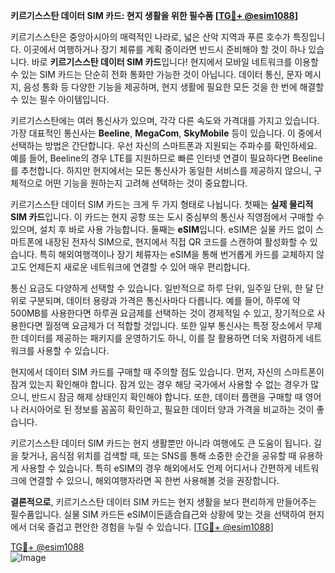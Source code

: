 **키르기스스탄 데이터 SIM 카드: 현지 생활을 위한 필수품 [[TG💪+ @esim1088](https://t.me/s/esim1088)]**

키르기스스탄은 중앙아시아의 매력적인 나라로, 넓은 산악 지역과 푸른 호수가 특징입니다. 이곳에서 여행하거나 장기 체류를 계획 중이라면 반드시 준비해야 할 것이 하나 있습니다. 바로 **키르기스스탄 데이터 SIM 카드**입니다! 현지에서 모바일 네트워크를 이용할 수 있는 SIM 카드는 단순히 전화 통화만 가능한 것이 아닙니다. 데이터 통신, 문자 메시지, 음성 통화 등 다양한 기능을 제공하며, 현지 생활에 필요한 모든 것을 한 번에 해결할 수 있는 필수 아이템입니다.

키르기스스탄에는 여러 통신사가 있으며, 각각 다른 속도와 가격대를 가지고 있습니다. 가장 대표적인 통신사는 **Beeline**, **MegaCom**, **SkyMobile** 등이 있습니다. 이 중에서 선택하는 방법은 간단합니다. 우선 자신의 스마트폰과 지원되는 주파수를 확인하세요. 예를 들어, Beeline의 경우 LTE를 지원하므로 빠른 인터넷 연결이 필요하다면 Beeline를 추천합니다. 하지만 현지에서는 모든 통신사가 동일한 서비스를 제공하지 않으니, 구체적으로 어떤 기능을 원하는지 고려해 선택하는 것이 중요합니다.

키르기스스탄 데이터 SIM 카드는 크게 두 가지 형태로 나뉩니다. 첫째는 **실제 물리적 SIM 카드**입니다. 이 카드는 현지 공항 또는 도시 중심부의 통신사 직영점에서 구매할 수 있으며, 설치 후 바로 사용 가능합니다. 둘째는 **eSIM**입니다. eSIM은 실물 카드 없이 스마트폰에 내장된 전자식 SIM으로, 현지에서 직접 QR 코드를 스캔하여 활성화할 수 있습니다. 특히 해외여행객이나 장기 체류자는 eSIM을 통해 번거롭게 카드를 교체하지 않고도 언제든지 새로운 네트워크에 연결할 수 있어 매우 편리합니다.

통신 요금도 다양하게 선택할 수 있습니다. 일반적으로 하루 단위, 일주일 단위, 한 달 단위로 구분되며, 데이터 용량과 가격은 통신사마다 다릅니다. 예를 들어, 하루에 약 500MB를 사용한다면 하루권 요금제를 선택하는 것이 경제적일 수 있고, 장기적으로 사용한다면 월정액 요금제가 더 적합할 것입니다. 또한 일부 통신사는 특정 장소에서 무제한 데이터를 제공하는 패키지를 운영하기도 하니, 이를 잘 활용하면 더욱 저렴하게 네트워크를 사용할 수 있습니다.

현지에서 데이터 SIM 카드를 구매할 때 주의할 점도 있습니다. 먼저, 자신의 스마트폰이 잠겨 있는지 확인해야 합니다. 잠겨 있는 경우 해당 국가에서 사용할 수 없는 경우가 많으니, 반드시 잠금 해제 상태인지 확인해야 합니다. 또한, 데이터 플랜을 구매할 때 영어나 러시아어로 된 정보를 꼼꼼히 확인하고, 필요한 데이터 양과 가격을 비교하는 것이 좋습니다.

키르기스스탄 데이터 SIM 카드는 현지 생활뿐만 아니라 여행에도 큰 도움이 됩니다. 길을 찾거나, 음식점 위치를 검색할 때, 또는 SNS를 통해 소중한 순간을 공유할 때 유용하게 사용할 수 있습니다. 특히 eSIM의 경우 해외에서도 언제 어디서나 간편하게 네트워크에 연결할 수 있으니, 해외여행자라면 꼭 한번 사용해볼 것을 권장합니다.

**결론적으로**, 키르기스스탄 데이터 SIM 카드는 현지 생활을 보다 편리하게 만들어주는 필수품입니다. 실물 SIM 카드든 eSIM이든适合自己와 상황에 맞는 것을 선택하여 현지에서 더욱 즐겁고 편안한 경험을 누릴 수 있습니다. [[TG💪+ @esim1088](https://t.me/s/esim1088)]

[TG💪+ @esim1088](https://t.me/s/esim1088)  
![Image](https://i.postimg.cc/Y0z9fWf4/image.png)